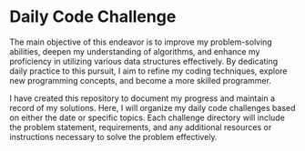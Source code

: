 # Daily Code Challenge
The main objective of this endeavor is to improve my problem-solving abilities, deepen my understanding of algorithms, and enhance my proficiency in utilizing various data structures effectively. By dedicating daily practice to this pursuit, I aim to refine my coding techniques, explore new programming concepts, and become a more skilled programmer.

I have created this repository to document my progress and maintain a record of my solutions. Here, I will organize my daily code challenges based on either the date or specific topics. Each challenge directory will include the problem statement, requirements, and any additional resources or instructions necessary to solve the problem effectively.
